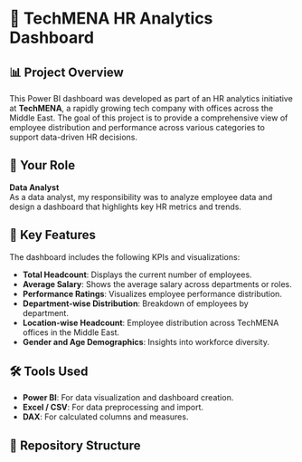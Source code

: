 # 🧠 TechMENA HR Analytics Dashboard

## 📊 Project Overview

This Power BI dashboard was developed as part of an HR analytics initiative at **TechMENA**, a rapidly growing tech company with offices across the Middle East. The goal of this project is to provide a comprehensive view of employee distribution and performance across various categories to support data-driven HR decisions.

## 👤 Your Role

**Data Analyst**  
As a data analyst, my responsibility was to analyze employee data and design a dashboard that highlights key HR metrics and trends.

## 📌 Key Features

The dashboard includes the following KPIs and visualizations:

- **Total Headcount**: Displays the current number of employees.
- **Average Salary**: Shows the average salary across departments or roles.
- **Performance Ratings**: Visualizes employee performance distribution.
- **Department-wise Distribution**: Breakdown of employees by department.
- **Location-wise Headcount**: Employee distribution across TechMENA offices in the Middle East.
- **Gender and Age Demographics**: Insights into workforce diversity.

## 🛠️ Tools Used

- **Power BI**: For data visualization and dashboard creation.
- **Excel / CSV**: For data preprocessing and import.
- **DAX**: For calculated columns and measures.

## 📁 Repository Structure

